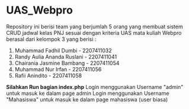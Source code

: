 # UAS_Webpro
Repository ini berisi team yang berjumlah 5 orang yang membuat sistem CRUD jadwal kelas PNJ sesuai dengan kriteria UAS mata kuliah Webpro
berasal dari kelompok 3 yang berisi :
1. Muhammad Fadhil Dumbi - 2207411032
2. Randy Aulia Ananda Ruslani - 2207411041
3. Chairania Jasmine Bambang - 2207411054
4. Muhammad Nur Irfan - 2207411056
5. Rafii Anindito - 2207411058

**Silahkan Run bagian index.php**
Login menggunakan Username "admin" untuk masuk ke dalam page admin
Login menggunakan Username "Mahasiswa" untuk masuk ke dalam page mahasiswa (user biasa)
